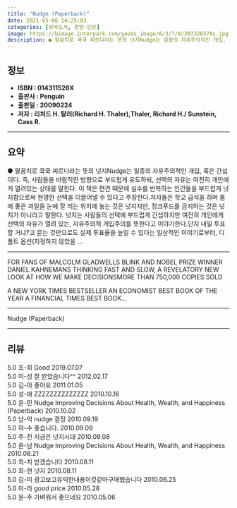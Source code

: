 ```yaml
---
title: "Nudge (Paperback)"
date: 2021-05-06 14:25:03
categories: [외국도서, 경영-인문]
image: https://bimage.interpark.com/goods_image/6/3/7/8/203326378s.jpg
description: ● 팔꿈치로 쿡쿡 찌르다라는 뜻의 넛지Nudge는 일종의 자유주의적인 개입, 혹은 간섭이다. 즉, 사람들을 바람직한 방향으로 부드럽게 유도하되, 선택의 자유는 여전히 개인에게 열려있는 상태를 말한다. 이 책은 편견 때문에 실수를 반복하는 인간들을 부드럽게 넛지함으로써 현명한 선택을 이
---
```


## **정보**

- **ISBN : 014311526X**
- **출판사 : Penguin**
- **출판일 : 20090224**
- **저자 : 리처드 H. 탈러(Richard H. Thaler),Thaler, Richard H./ Sunstein, Cass R.**

------



## **요약**

●  팔꿈치로 쿡쿡 찌르다라는 뜻의 넛지Nudge는 일종의 자유주의적인 개입, 혹은 간섭이다. 즉, 사람들을 바람직한 방향으로 부드럽게 유도하되, 선택의 자유는 여전히 개인에게 열려있는 상태를 말한다. 이 책은 편견 때문에 실수를 반복하는 인간들을 부드럽게 넛지함으로써 현명한 선택을 이끌어낼 수 있다고 주장한다.저자들은 학교 급식을 하며 몸에 좋은 과일을 눈에 잘 띄는 위치에 놓는 것은 넛지지만, 정크푸드를 금지하는 것은 넛지가 아니라고 말한다. 넛지는 사람들의 선택에 부드럽게 간섭하지만 여전히 개인에게 선택의 자유가 열려 있는, 자유주의적 개입주의를 뜻한다고 이야기한다.단지 내일 투표할 거냐?고 묻는 것만으로도 실제 투표율을 높일 수 있다는 일상적인 이야기로부터, 디폴트 옵션(지정하지 않았을 ...

------

FOR FANS OF MALCOLM GLADWELLS BLINK AND NOBEL PRIZE WINNER DANIEL KAHNEMANS THINKING FAST AND SLOW, A REVELATORY NEW LOOK AT HOW WE MAKE DECISIONSMORE THAN 750,000 COPIES SOLD
 
A NEW YORK TIMES BESTSELLER
AN ECONOMIST BEST BOOK OF THE YEAR
A FINANCIAL TIMES BEST BOOK... 

------


Nudge (Paperback) 

------


## **리뷰** 

5.0 조-희 Good 2019.07.07 <br/>5.0 이-성 잘 받았습니다^^ 2012.02.17 <br/>5.0 김-아 좋아요 2011.01.05 <br/>5.0 성-애 ZZZZZZZZZZZZZZ 2010.10.16 <br/>5.0 윤-민 Nudge Improving Decisions About Health, Wealth, and Happiness (Paperback) 2010.10.02 <br/>5.0 남-억 nudge 결정 2010.09.19 <br/>5.0 하-수 좋습니다. 2010.09.09 <br/>5.0 주-진 지금은 넛지시대 2010.09.08 <br/>5.0 윤-남 Nudge Improving Decisions About Health, Wealth, and Happiness  2010.08.21 <br/>5.0 최-치 받겠습니다 2010.08.11 <br/>5.0 최-현  넛지 2010.08.11 <br/>5.0 김-미 광고보고유익한내용이것같아구매했습니다 2010.06.25 <br/>5.0 이-라 good price  2010.05.28 <br/>5.0 윤-주 가벼워서 좋으네요 2010.05.06 <br/>